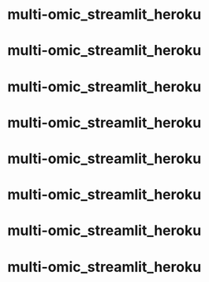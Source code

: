 # multi-omic_streamlit_heroku
# multi-omic_streamlit_heroku
# multi-omic_streamlit_heroku
# multi-omic_streamlit_heroku
# multi-omic_streamlit_heroku
# multi-omic_streamlit_heroku
# multi-omic_streamlit_heroku
# multi-omic_streamlit_heroku
